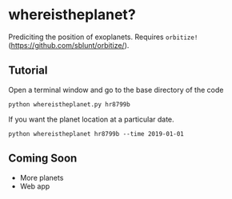 # whereistheplanet?
Prediciting the position of exoplanets. Requires `orbitize!` (https://github.com/sblunt/orbitize/). 

## Tutorial
Open a terminal window and go to the base directory of the code
```
python whereistheplanet.py hr8799b
```

If you want the planet location at a particular date.
```
python whereistheplanet hr8799b --time 2019-01-01
```

## Coming Soon
 * More planets
 * Web app